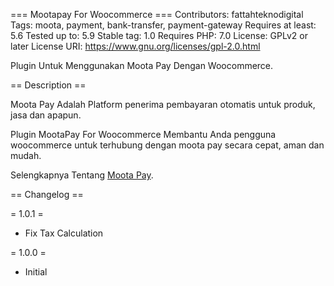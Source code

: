 === Mootapay For Woocommerce ===
Contributors: fattahteknodigital
Tags: moota, payment, bank-transfer, payment-gateway
Requires at least: 5.6
Tested up to: 5.9
Stable tag: 1.0
Requires PHP: 7.0
License: GPLv2 or later
License URI: https://www.gnu.org/licenses/gpl-2.0.html

Plugin Untuk Menggunakan Moota Pay Dengan Woocommerce.

== Description ==

Moota Pay Adalah Platform penerima pembayaran otomatis untuk produk, jasa dan apapun.

Plugin MootaPay For Woocommerce Membantu Anda pengguna woocommerce untuk terhubung dengan moota pay secara cepat, aman dan mudah.

Selengkapnya Tentang [Moota Pay](https://mootapay.com).

== Changelog ==

= 1.0.1 =
* Fix Tax Calculation

= 1.0.0 =
* Initial
